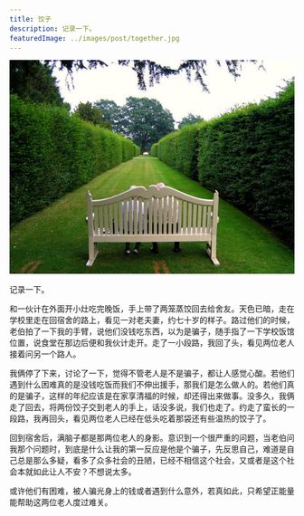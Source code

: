 ```yaml
---
title: 饺子
description: 记录一下。
featuredImage: ../images/post/together.jpg
---
```


![together](../images/post/together.jpg)

记录一下。

和一伙计在外面开小灶吃完晚饭，手上带了两笼蒸饺回去给舍友。天色已暗，走在学校里走在回宿舍的路上，看见一对老夫妻，约七十岁的样子。路过他们的时候，老伯拍了一下我的手臂，说他们没钱吃东西，以为是骗子，随手指了一下学校饭馆位置，说食堂在那边后便和我伙计走开。走了一小段路，我回了头，看见两位老人接着问另一个路人。

我俩停了下来，讨论了一下，觉得不管老人是不是骗子，都让人感觉心酸。若他们遇到什么困难真的是没钱吃饭而我们不伸出援手，那我们是怎么做人的。若他们真的是骗子，这样的年纪应该是在家享清福的时候，却还得出来做事。没多久，我俩走了回去，将两份饺子交到老人的手上，话没多说，我们也走了。约走了蛮长的一段路，我再回头，看见两位老人已经在低头吃着那袋还有些温热的饺子了。

回到宿舍后，满脑子都是那两位老人的身影。意识到一个很严重的问题，当老伯问我那个问题时，到底是什么让我的第一反应是他是个骗子，先反思自己，难道是自己总是那么多疑，看多了众多社会的丑陋，已经不相信这个社会，又或者是这个社会本就如此让人不安？不想说太多。

或许他们有困难，被人骗光身上的钱或者遇到什么意外，若真如此，只希望正能量能帮助这两位老人度过难关。

